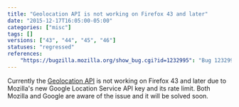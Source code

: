 ```yaml
---
title: "Geolocation API is not working on Firefox 43 and later"
date: "2015-12-17T16:05:00-05:00"
categories: ["misc"]
tags: []
versions: ["43", "44", "45", "46"]
statuses: "regressed"
references:
    "https://bugzilla.mozilla.org/show_bug.cgi?id=1232995": "Bug 1232995 - HTML5 Geolocation Not Working After Update to version 43"
---
```

Currently the [Geolocation API](https://developer.mozilla.org/en-US/docs/Web/API/Geolocation) is not working on Firefox 43 and later due to Mozilla's new Google Location Service API key and its rate limit. Both Mozilla and Google are aware of the issue and it will be solved soon.
